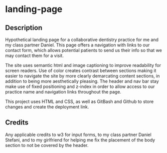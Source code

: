 # landing-page

## Description

Hypothetical landing page for a collaborative dentistry practice for me and my class partner Daniel. This page offers a navigation with links to our contact form, which allows potential patients to send us their info so that we may contact them for a visit.

The site uses semantic html and image captioning to improve readability for screen readers. Use of color creates contrast between sections making it easier to navigate the site by more clearly demarcating content sections, in addition to being more aesthetically pleasing. The header and nav bar stay make use of fixed positioning and z-index in order to allow access to our practice name and navigation links throughout the page. 

This project uses HTML and CSS, as well as GitBash and Github to store changes and create the deployment link.

## Credits

Any applicable credits to w3 for input forms, to my class partner Daniel Stefani, and to my girlfriend for helping me fix the placement of the body section to not be covered by the header.